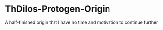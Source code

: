 # ThDilos-Protogen-Origin
A half-finished origin that I have no time and motivation to continue further

